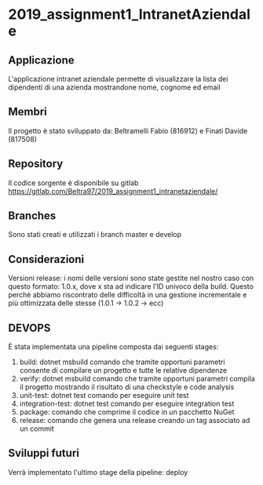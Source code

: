 # 2019_assignment1_IntranetAziendale

## Applicazione  

L'applicazione intranet aziendale permette di visualizzare la lista dei dipendenti di una azienda mostrandone nome, cognome ed email

## Membri  

Il progetto è stato sviluppato da: Beltramelli Fabio (816912) e Finati Davide (817508)

## Repository  

Il codice sorgente è disponibile su gitlab https://gitlab.com/Beltra97/2019_assignment1_intranetaziendale/

## Branches

Sono stati creati e utilizzati i branch master e develop

## Considerazioni

Versioni release:
i nomi delle versioni sono state gestite nel nostro caso con questo formato: 1.0.x, dove x sta ad indicare l'ID univoco della build. 
Questo perchè abbiamo riscontrato delle difficoltà in una gestione incrementale e più ottimizzata delle stesse (1.0.1 -> 1.0.2 -> ecc)

## DEVOPS

È stata implementata una pipeline composta dai seguenti stages:

1. build: dotnet msbuild comando che tramite opportuni parametri consente di compilare un progetto e tutte le relative dipendenze  
2. verify: dotnet msbuild comando che tramite opportuni parametri compila il progetto mostrando il risultato di una checkstyle e code analysis  
3. unit-test: dotnet test comando per eseguire unit test  
4. integration-test: dotnet test comando per eseguire integration test  
5. package: comando che comprime il codice in un pacchetto NuGet  
6. release: comando che genera una release creando un tag associato ad un commit

## Sviluppi futuri  

Verrà implementato l'ultimo stage della pipeline: deploy